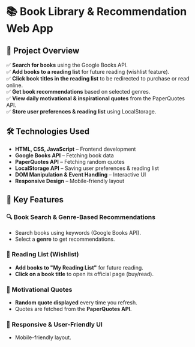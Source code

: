 # 📚 Book Library & Recommendation Web App  

## 🚀 Project Overview  
✅ **Search for books** using the Google Books API.  
✅ **Add books to a reading list** for future reading (wishlist feature).  
✅ **Click book titles in the reading list** to be redirected to purchase or read online.  
✅ **Get book recommendations** based on selected genres.  
✅ **View daily motivational & inspirational quotes** from the PaperQuotes API.  
✅ **Store user preferences & reading list** using LocalStorage.  

## 🛠️ Technologies Used  
- **HTML, CSS, JavaScript** – Frontend development  
- **Google Books API** – Fetching book data  
- **PaperQuotes API** – Fetching random quotes  
- **LocalStorage API** – Saving user preferences & reading list  
- **DOM Manipulation & Event Handling** – Interactive UI  
- **Responsive Design** – Mobile-friendly layout  

## 🎯 Key Features  
### 🔍 Book Search & Genre-Based Recommendations  
- Search books using keywords (Google Books API).  
- Select a **genre** to get recommendations.  

### 📖 Reading List (Wishlist)  
- **Add books to "My Reading List"** for future reading.  
- **Click on a book title** to open its official page (buy/read).  

### 📝 Motivational Quotes  
- **Random quote displayed** every time you refresh.  
- Quotes are fetched from the **PaperQuotes API**.  

### 🎨 Responsive & User-Friendly UI  
- Mobile-friendly layout.
